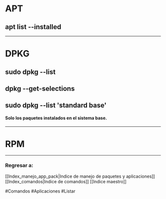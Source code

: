 # APT
## apt list --installed
---
# DPKG
## sudo dpkg --list
## dpkg --get-selections
## sudo dpkg --list 'standard base'
#### Solo los paquetes instalados en el sistema base.
---
# RPM
---
### Regresar a:
[[Index_manejo_app_pack|Indice de manejo de paquetes y aplicaciones]]
[[Index_comandos|Indice de comandos]]
[[Indice maestro]]

#Comandos #Aplicaciones #Listar 